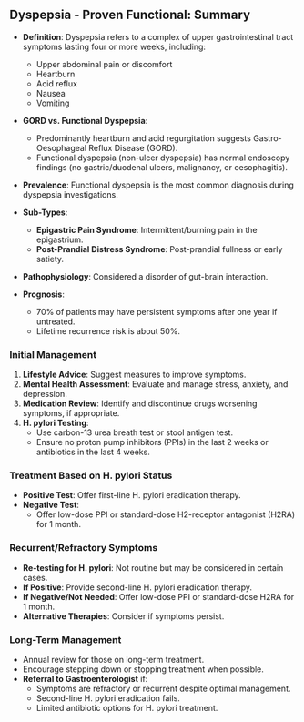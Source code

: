 ## Dyspepsia - Proven Functional: Summary

- **Definition**: Dyspepsia refers to a complex of upper gastrointestinal tract symptoms lasting four or more weeks, including:
  - Upper abdominal pain or discomfort
  - Heartburn
  - Acid reflux
  - Nausea
  - Vomiting

- **GORD vs. Functional Dyspepsia**:
  - Predominantly heartburn and acid regurgitation suggests Gastro-Oesophageal Reflux Disease (GORD).
  - Functional dyspepsia (non-ulcer dyspepsia) has normal endoscopy findings (no gastric/duodenal ulcers, malignancy, or oesophagitis).

- **Prevalence**: Functional dyspepsia is the most common diagnosis during dyspepsia investigations.

- **Sub-Types**:
  - **Epigastric Pain Syndrome**: Intermittent/burning pain in the epigastrium.
  - **Post-Prandial Distress Syndrome**: Post-prandial fullness or early satiety.

- **Pathophysiology**: Considered a disorder of gut-brain interaction.

- **Prognosis**:
  - 70% of patients may have persistent symptoms after one year if untreated.
  - Lifetime recurrence risk is about 50%.

### Initial Management
1. **Lifestyle Advice**: Suggest measures to improve symptoms.
2. **Mental Health Assessment**: Evaluate and manage stress, anxiety, and depression.
3. **Medication Review**: Identify and discontinue drugs worsening symptoms, if appropriate.
4. **H. pylori Testing**:
   - Use carbon-13 urea breath test or stool antigen test.
   - Ensure no proton pump inhibitors (PPIs) in the last 2 weeks or antibiotics in the last 4 weeks.

### Treatment Based on H. pylori Status
- **Positive Test**: Offer first-line H. pylori eradication therapy.
- **Negative Test**: 
  - Offer low-dose PPI or standard-dose H2-receptor antagonist (H2RA) for 1 month.

### Recurrent/Refractory Symptoms
- **Re-testing for H. pylori**: Not routine but may be considered in certain cases.
- **If Positive**: Provide second-line H. pylori eradication therapy.
- **If Negative/Not Needed**: Offer low-dose PPI or standard-dose H2RA for 1 month.
- **Alternative Therapies**: Consider if symptoms persist.

### Long-Term Management
- Annual review for those on long-term treatment.
- Encourage stepping down or stopping treatment when possible.
- **Referral to Gastroenterologist** if:
  - Symptoms are refractory or recurrent despite optimal management.
  - Second-line H. pylori eradication fails.
  - Limited antibiotic options for H. pylori treatment.